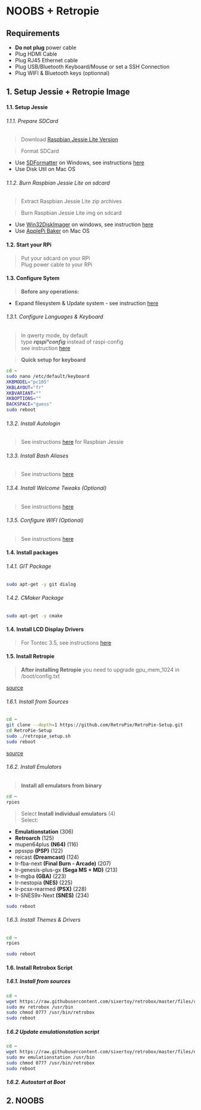 # NOOBS + Retropie

## Requirements

- **Do not plug** power cable
- Plug HDMI Cable
- Plug RJ45 Ethernet cable
- Plug USB/Bluetooth Keyboard/Mouse or set a SSH Connection
- Plug WIFI & Bluetooth keys (optionnal)

## 1. Setup Jessie + Retropie Image

#### 1.1. Setup Jessie

###### 1.1.1. Prepare SDCard

> Download [Raspbian Jessie Lite Version](https://www.raspberrypi.org/downloads/raspbian/)

> Format SDCard
  - Use [SDFormatter](https://www.sdcard.org/downloads/formatter_4/eula_windows/index.html) on Windows, see instructions [here](./softwares/sdformatter.md)
  - Use Disk Util on Mac OS

###### 1.1.2. Burn Raspbian Jessie Lite on sdcard

> Extract Raspbian Jessie Lite zip archives<br>

> Burn Raspbian Jessie Lite img on sdcard
  - Use [Win32DiskImager](http://sourceforge.net/projects/win32diskimager/) on windows, see instruction [here](./softwares/win32diskimager.md)
  - Use [ApplePi Baker](http://www.tweaking4all.com/hardware/raspberry-pi/macosx-apple-pi-baker/) on Mac OS

#### 1.2. Start your RPi

> Put your sdcard on your RPi<br>
> Plug power cable to your RPi<br>

#### 1.3. Configure Sytem

> **Before any operations:**<br>
- Expand filesystem & Update system - see instruction [here](./tips/update_system.md)

###### 1.3.1. Configure Languages & Keyboard

> In qwerty mode, by default<br>
> type ***rqspi°config*** instead of raspi-config<br>
> see instruction [here](./tips/locales.md)

> **Quick setup for keyboard**

```bash
cd ~
sudo nano /etc/default/keyboard
XKBMODEL="pc105"
XKBLAYOUT="fr"
XKBVARIANT=""
XKBOPTIONS=""
BACKSPACE="guess"
sudo reboot
```

###### 1.3.2. Install Autologin

> See instructions [here](./tips/autologin.md#rasbian-jessie) for Raspbian Jessie

###### 1.3.3. Install Bash Aliases

> See instructions [here](./tips/aliases.md)

###### 1.3.4. Install Welcome Tweaks (Optional)

> See instructions [here](./tips/welcome_tweaks.md)

###### 1.3.5. Configure WIFI (Optional)

> See instructions [here](./tips/wifi.md#Setup)

#### 1.4. Install packages

###### 1.4.1. GIT Package

```bash
sudo apt-get -y git dialog
```

###### 1.4.2. CMaker Package

```bash
sudo apt-get -y cmake
```

#### 1.4. Install LCD Display Drivers

> For Tontec 3.5, see instructions [here](./displays/tontec35.md)

#### 1.5. Install Retropie

> **After installing Retropie** you need to upgrade gpu_mem_1024 in /boot/config.txt

[source](https://github.com/RetroPie/RetroPie-Setup/wiki/First-Installation)

###### 1.6.1. Install from Sources

```bash
cd ~
git clone --depth=1 https://github.com/RetroPie/RetroPie-Setup.git
cd RetroPie-Setup
sudo ./retropie_setup.sh
sudo reboot
```

[source](https://github.com/RetroPie/RetroPie-Setup#general-usage)

###### 1.6.2. Install Emulators

> **Install all emulators from binary**<br>

```bash
cd ~
rpies
```

> Select **Install individual emulators** (4)<br>
> Select:
  - **Emulationstation** (306)
  - **Retroarch** (125)
  - mupen64plus **(N64)** (116)
  - ppsspp **(PSP)** (122)
  - reicast **(Dreamcast)** (124)
  - lr-fba-next **(Final Burn - Arcade)** (207)
  - lr-genesis-plus-gx **(Sega MS + MD)** (213)
  - lr-mgba **(GBA)** (223)
  - lr-nestopia **(NES)** (225)
  - lr-pcsx-rearmed **(PSX)** (228)
  - lr-SNES9x-Next **(SNES)** (234)

```bash
sudo reboot
````

###### 1.6.3. Install Themes & Drivers

```bash
cd ~
rpies
```

```bash
sudo reboot
```

#### 1.6. Install Retrobox Script

##### 1.6.1. Install from sources

```bash
cd ~
wget https://raw.githubusercontent.com/sixertoy/retrobox/master/files/retrobox
sudo mv retrobox /usr/bin
sudo chmod 0777 /usr/bin/retrobox
sudo reboot
```

##### 1.6.2 Update emulationstation script

```bash
cd ~
wget https://raw.githubusercontent.com/sixertoy/retrobox/master/files/emulationstation
sudo mv emulationstation /usr/bin
sudo chmod 0777 /usr/bin/retrobox
sudo reboot
```

##### 1.6.2. Autostart at Boot

## 2. NOOBS




